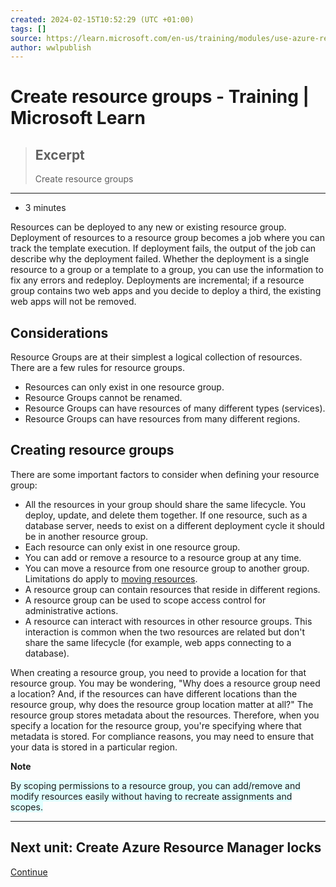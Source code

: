 ```yaml
---
created: 2024-02-15T10:52:29 (UTC +01:00)
tags: []
source: https://learn.microsoft.com/en-us/training/modules/use-azure-resource-manager/4-create-resource-groups
author: wwlpublish
---
```


# Create resource groups - Training | Microsoft Learn

> ## Excerpt
> Create resource groups

---
-   3 minutes

Resources can be deployed to any new or existing resource group. Deployment of resources to a resource group becomes a job where you can track the template execution. If deployment fails, the output of the job can describe why the deployment failed. Whether the deployment is a single resource to a group or a template to a group, you can use the information to fix any errors and redeploy. Deployments are incremental; if a resource group contains two web apps and you decide to deploy a third, the existing web apps will not be removed.

## Considerations

Resource Groups are at their simplest a logical collection of resources. There are a few rules for resource groups.

-   Resources can only exist in one resource group.
-   Resource Groups cannot be renamed.
-   Resource Groups can have resources of many different types (services).
-   Resource Groups can have resources from many different regions.

## Creating resource groups

There are some important factors to consider when defining your resource group:

-   All the resources in your group should share the same lifecycle. You deploy, update, and delete them together. If one resource, such as a database server, needs to exist on a different deployment cycle it should be in another resource group.
-   Each resource can only exist in one resource group.
-   You can add or remove a resource to a resource group at any time.
-   You can move a resource from one resource group to another group. Limitations do apply to [moving resources](https://learn.microsoft.com/en-us/azure/azure-resource-manager/management/move-support-resources).
-   A resource group can contain resources that reside in different regions.
-   A resource group can be used to scope access control for administrative actions.
-   A resource can interact with resources in other resource groups. This interaction is common when the two resources are related but don't share the same lifecycle (for example, web apps connecting to a database).

When creating a resource group, you need to provide a location for that resource group. You may be wondering, "Why does a resource group need a location? And, if the resources can have different locations than the resource group, why does the resource group location matter at all?" The resource group stores metadata about the resources. Therefore, when you specify a location for the resource group, you're specifying where that metadata is stored. For compliance reasons, you may need to ensure that your data is stored in a particular region.

**Note**

<span style="background:LightCyan">By scoping permissions to a resource group, you can add/remove and modify resources easily without having to recreate assignments and scopes.</span>

___

## Next unit: Create Azure Resource Manager locks

[Continue](https://learn.microsoft.com/en-us/training/modules/use-azure-resource-manager/5-create-locks/)

